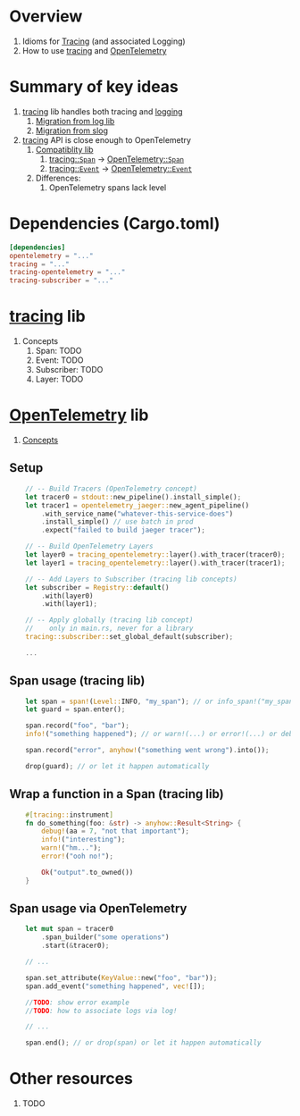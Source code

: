# Overview
1. Idioms for [Tracing](https://opentelemetry.io/docs/concepts/signals/traces/) (and associated Logging)
1. How to use [tracing](https://docs.rs/tracing/latest/tracing/) and [OpenTelemetry](https://opentelemetry.io/docs/instrumentation/rust/)


# Summary of key ideas
1. [tracing](https://docs.rs/tracing/latest/tracing) lib handles both tracing and [logging](./logging.md)
    1. [Migration from log lib](https://docs.rs/tracing/latest/tracing/#for-log-users)
    1. [Migration from slog](https://github.com/slog-rs/slog#slog-rs---the-logging-for-rust)
1. [tracing](https://docs.rs/tracing/latest/tracing) API is close enough to OpenTelemetry
    1. [Compatiblity lib](https://crates.io/crates/tracing-opentelemetry)
        1. [tracing::`Span`](https://docs.rs/tracing/latest/tracing/struct.Span.html) -> [OpenTelemetry::`Span`](https://docs.rs/opentelemetry/latest/opentelemetry/trace/trait.Span.html)
        1. [tracing::`Event`](https://docs.rs/tracing/latest/tracing/event/struct.Event.html) -> [OpenTelemetry::`Event`](https://docs.rs/opentelemetry/latest/opentelemetry/trace/struct.Event.html)
    1. Differences:
        1. OpenTelemetry spans lack level


# Dependencies (Cargo.toml)
```toml
[dependencies]
opentelemetry = "..."
tracing = "..."
tracing-opentelemetry = "..."
tracing-subscriber = "..."
```


# [tracing](https://docs.rs/tracing/latest/tracing/) lib
1. Concepts
    1. Span: TODO
    1. Event: TODO
    1. Subscriber: TODO
    1. Layer: TODO


# [OpenTelemetry](https://opentelemetry.io/docs/instrumentation/rust/) lib
1. [Concepts](../common/observability/tracing.md)


## Setup
```rust
    // -- Build Tracers (OpenTelemetry concept)
    let tracer0 = stdout::new_pipeline().install_simple();
    let tracer1 = opentelemetry_jaeger::new_agent_pipeline()
        .with_service_name("whatever-this-service-does")
        .install_simple() // use batch in prod
        .expect("failed to build jaeger tracer");

    // -- Build OpenTelemetry Layers
    let layer0 = tracing_opentelemetry::layer().with_tracer(tracer0);
    let layer1 = tracing_opentelemetry::layer().with_tracer(tracer1);

    // -- Add Layers to Subscriber (tracing lib concepts)
    let subscriber = Registry::default()
        .with(layer0)
        .with(layer1);

    // -- Apply globally (tracing lib concept)
    //    only in main.rs, never for a library
    tracing::subscriber::set_global_default(subscriber);

    ...
```


## Span usage (tracing lib)
```rust
    let span = span!(Level::INFO, "my_span"); // or info_span!("my_span");
    let guard = span.enter();

    span.record("foo", "bar");
    info!("something happened"); // or warn!(...) or error!(...) or debug!(...)

    span.record("error", anyhow!("something went wrong").into());

    drop(guard); // or let it happen automatically
```


## Wrap a function in a Span (tracing lib)
```rust
    #[tracing::instrument]
    fn do_something(foo: &str) -> anyhow::Result<String> {
        debug!(aa = 7, "not that important");
        info!("interesting");
        warn!("hm...");
        error!("ooh no!");

        Ok("output".to_owned())
    }
```


## Span usage via OpenTelemetry
```rust
    let mut span = tracer0
        .span_builder("some operations")
        .start(&tracer0);

    // ...

    span.set_attribute(KeyValue::new("foo", "bar"));
    span.add_event("something happened", vec![]);

    //TODO: show error example
    //TODO: how to associate logs via log!

    // ...

    span.end(); // or drop(span) or let it happen automatically
```


# Other resources
1. TODO
